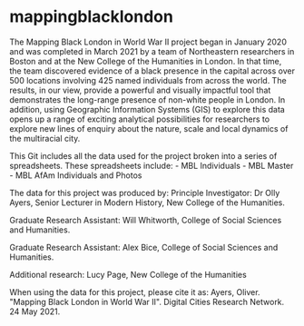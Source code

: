 # mappingblacklondon
The Mapping Black London in World War II project began in January 2020 and was completed in March 2021 by a team of Northeastern researchers in Boston and at the New College of the Humanities in London. In that time, the team discovered evidence of a black presence in the capital across over 500 locations involving 425 named individuals from across the world. The results, in our view, provide a powerful and visually impactful tool that demonstrates the long-range presence of non-white people in London. In addition, using Geographic Information Systems (GIS) to explore this data opens up a range of exciting analytical possibilities for researchers to explore new lines of enquiry about the nature, scale and local dynamics of the multiracial city.

This Git includes all the data used for the project broken into a series of spreadsheets. These spreadsheets include:
	- MBL Individuals
	- MBL Master
	- MBL AfAm Individuals and Photos

The data for this project was produced by:
Principle Investigator: Dr Olly Ayers, Senior Lecturer in Modern History, New College of the Humanities.

Graduate Research Assistant: Will Whitworth, College of Social Sciences and Humanities.

Graduate Research Assistant: Alex Bice, College of Social Sciences and Humanities.

Additional research: Lucy Page, New College of the Humanities

When using the data for this project, please cite it as: Ayers, Oliver. "Mapping Black London in World War II". Digital Cities Research Network. 24 May 2021. 
